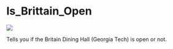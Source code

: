 # Is_Brittain_Open

<img src="https://raw.githubusercontent.com/jglovier/gifs/gh-pages/classics/bboy-bear.gif">

Tells you if the Britain Dining Hall (Georgia Tech) is open or not.
